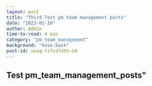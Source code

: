 ```yaml
---
layout: post
title: "Third Test pm team management posts"
date: "2023-01-10"
author: Admin
time-to-read: 4 min
category: "pm_team_management"
background: "base-back"
post-id: uniq-fifsdfdth-id
---
```


## Test pm_team_management_posts"
